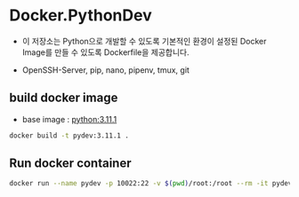 # Docker.PythonDev

- 이 저장소는 Python으로 개발할 수 있도록 기본적인 환경이 설정된 Docker Image를 만들 수 있도록 Dockerfile을 제공합니다.

- OpenSSH-Server, pip, nano, pipenv, tmux, git

## build docker image

- base image : [python:3.11.1](<https://hub.docker.com/layers/library/python/3.11.1/images/sha256-dcd0251df5efeb39af10af998b45d21436d85e2b9facf12a8800e34ad3d84c91?context=explore>)

```bash
docker build -t pydev:3.11.1 .
```

## Run docker container

```bash
docker run --name pydev -p 10022:22 -v $(pwd)/root:/root --rm -it pydev:3.11.1
```
